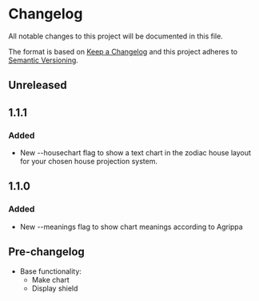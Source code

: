 # Changelog
All notable changes to this project will be documented in this file.

The format is based on [Keep a Changelog](http://keepachangelog.com/en/1.0.0/)
and this project adheres to [Semantic Versioning](http://semver.org/spec/v2.0.0.html).

## Unreleased

## 1.1.1
### Added
* New --housechart flag to show a text chart in the zodiac house layout for your chosen house projection system.

## 1.1.0
### Added
* New --meanings flag to show chart meanings according to Agrippa

## Pre-changelog
* Base functionality:
  * Make chart
  * Display shield
